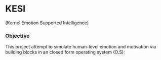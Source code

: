 # KESI
(Kernel Emotion Supported Intelligence)

### Objective
This project attempt to simulate human-level emotion and motivation via building blocks in an closed form operating system (O.S):




